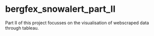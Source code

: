 # bergfex_snowalert_part_II
Part II of this project focusses on the visualisation of webscraped data through tableau.
